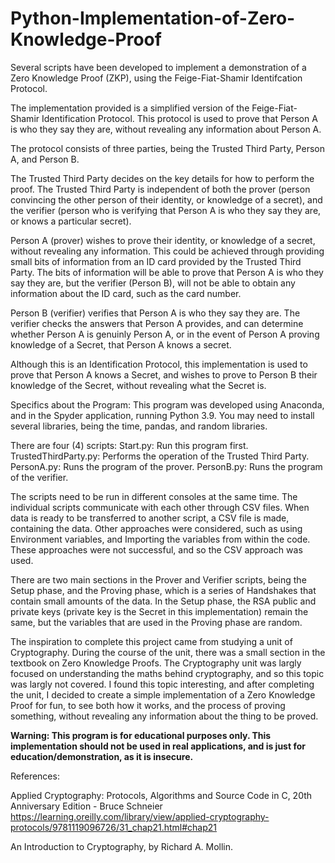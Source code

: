 # Python-Implementation-of-Zero-Knowledge-Proof
Several scripts have been developed to implement a demonstration of a Zero Knowledge Proof (ZKP), using the Feige-Fiat-Shamir Identifcation Protocol.

The implementation provided is a simplified version of the Feige-Fiat-Shamir Identification Protocol. This protocol is used to prove that Person A is who they say they are, without revealing any information about Person A.

The protocol consists of three parties, being the Trusted Third Party, Person A, and Person B.

The Trusted Third Party decides on the key details for how to perform the proof. The Trusted Third Party is independent of both the prover (person convincing the other person of their identity, or knowledge of a secret), and the verifier (person who is verifying that Person A is who they say they are, or knows a particular secret).

Person A (prover) wishes to prove their identity, or knowledge of a secret, without revealing any information. This could be achieved through providing small bits of information from an ID card provided by the Trusted Third Party. The bits of information will be able to prove that Person A is who they say they are, but the verifier (Person B), will not be able to obtain any information about the ID card, such as the card number.

Person B (verifier) verifies that Person A is who they say they are. The verifier checks the answers that Person A provides, and can determine whether Person A is genuinly Person A, or in the event of Person A proving knowledge of a Secret, that Person A knows a secret.

Although this is an Identification Protocol, this implementation is used to prove that Person A knows a Secret, and wishes to prove to Person B their knowledge of the Secret, without revealing what the Secret is.


Specifics about the Program:
This program was developed using Anaconda, and in the Spyder application, running Python 3.9. You may need to install several libraries, being the time, pandas, and random libraries.

There are four (4) scripts:
  Start.py: Run this program first.
  TrustedThirdParty.py: Performs the operation of the Trusted Third Party.
  PersonA.py: Runs the program of the prover.
  PersonB.py: Runs the program of the verifier.

The scripts need to be run in different consoles at the same time. The individual scripts communicate with each other through CSV files. When data is ready to be transferred to another script, a CSV file is made, containing the data. Other approaches were considered, such as using Environment variables, and Importing the variables from within the code. These approaches were not successful, and so the CSV approach was used.

There are two main sections in the Prover and Verifier scripts, being the Setup phase, and the Proving phase, which is a series of Handshakes that contain small amounts of the data. In the Setup phase, the RSA public and private keys (private key is the Secret in this implementation) remain the same, but the variables that are used in the Proving phase are random.

The inspiration to complete this project came from studying a unit of Cryptography. During the course of the unit, there was a small section in the textbook on Zero Knowledge Proofs. The Cryptography unit was largly focused on understanding the maths behind cryptography, and so this topic was largly not covered. I found this topic interesting, and after completing the unit, I decided to create a simple implementation of a Zero Knowledge Proof for fun, to see both how it works, and the process of proving something, without revealing any information about the thing to be proved.


********Warning: This program is for educational purposes only. This implementation should not be used in real applications, and is just for education/demonstration, as it is insecure.********

References: 

Applied Cryptography: Protocols, Algorithms and Source Code in C, 20th Anniversary Edition - Bruce Schneier
https://learning.oreilly.com/library/view/applied-cryptography-protocols/9781119096726/31_chap21.html#chap21

An Introduction to Cryptography, by Richard A. Mollin.
